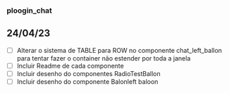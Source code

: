 ### ploogin_chat

## 24/04/23

- [ ]  Alterar o sistema de TABLE para ROW no componente chat_left_ballon para tentar fazer o container não estender por toda a janela
- [ ]  Incluir Readme de cada componente
- [ ]  Incluir desenho do componentes RadioTestBallon
- [ ]  Incluir desenho do componente Balonleft baloon
